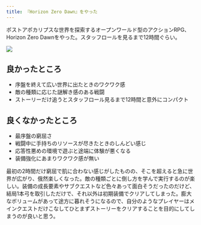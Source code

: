 ```yaml
---
title: 『Horizon Zero Dawn』をやった
---
```

ポストアポカリプスな世界を探索するオープンワールド型のアクションRPG、Horizon Zero Dawnをやった。スタッフロールを見るまで12時間ぐらい。

![](https://lh3.googleusercontent.com/docs/ADP-6oECEMZSGh4CYDS-dJh1d40dnxDT-OD8nYq09PFpZ0Bgp-rlUuDUfGSeDK96VIT0tK9OB7dRyUcHeREycyqGKgICe8QofXHHIWaOVx6ohTBR4julic_VxpBey3-teJJqLrKe6OstQYcSFE8wdY_HlQfPIzqfBVHV3fmHS_BW-ROWRTiHblj75F-_Gc-m0aUMHS_DsgHDnhY2lwZkyQ8ZXxplOWuAzGiP03Elb4BjE83X7xjl7hxRLKGpLbkU-F5733h_49YYNuav2IkPwbpFMwYdswMZEvbGqPyX-98M5Ca0Yi7hjhO_omUpuDtXkU3Vlq0lzZMNW44pxzPRlMSlH7ovsxkwo83Q801n31DkvMd23T7wGNoH3ozAxWOadPd2t0T13wXbFo6UkeKPQnvgp3aGDGRsciIPILsFcVzg1-310f0pLpb7hhExEAscjePwAzrfhkYbi0BWAlTf4u7rTvPzE0XkZjGIBa8pgOCEGuJY-1OS_fEgrEzTWAwqOPtZcfgcEO1jG6cnTpxes9WZVYOHTUckJ_2DTMewwi_BXDb2-PT5pHAkAtKRvVUu6cPksVb1S4SE5ko-uVsRRL3M-J7Pp6ox4uHAJrAjlz28TtOZMqYynReuxI8ZGX6xE0CfR-dISp1IRmA2fsW9pyelLwPGE8upecyJasnt2XfEHISyTGbyJUDQuZxZN4swMdSlWdyjJNWfv5G2LnqGBFEEFkC9WDsaX1ZyznALngXUghEvXTMMSlPq4RhAnt7cBSPKKAr1vL9aK1e_4xNTFfW0yqdIr-1FH9FO0QYS1rhagAl7mIHe2yjLA4VgAaiwmQyBW9Tim7naN4WzljsTtbrkF9ID4MlSD7rGfqpGzlHt2oz6rOEzd_dBbRI76yWxtAtN_5hFnvFUwbrsVqedjy_Cmg0KaiLLaqM6gV8Rl1PQoMhePNc93c9LveRQCBTKP6lRbaPBWtxjfdrNAKPb3IfaYke7sQTh2vs020HdRzzpEP_SWE6APJfimh1fiiyxcXS8M8hLzTHGUM7FUhgkbrqcAYrrCvtbowlSGx8UdQTg7Lnv-xHDzKhPuaztcE8dHchRkjBhg2Luv0BAanXbASlBhVE0hjijMQe6gCm1hf1YDBt5Lt87j4xc7tcZZoXjuV7C7Crlu2at-WlFOZQqXQgCU7vvHiPn4yzE29_3UmXBDTdoy8WOSU4VgqrPhTYFYGVb4uxe4GQBKiMpH90IfeSHTTXaunwKl6KesdjX76KbNSEJjNCGxw)

良かったところ
-------

*   序盤を終えて広い世界に出たときのワクワク感
*   敵の種類に応じた謎解き感のある戦闘
*   ストーリーだけ追うとスタッフロール見るまで12時間と意外にコンパクト

良くなかったところ
---------

*   最序盤の窮屈さ
*   戦闘中に手持ちのリソースが尽きたときのしんどい感じ
*   応答性悪めの環境で遊ぶと途端に体験が悪くなる
*   装備強化にあまりワクワク感が無い

最初の2時間だけ窮屈で肌に合わない感じがしたものの、そこを超えると急に世界が広がり、俄然楽しくなった。敵の種類ごとに倒し方を学んで実行するのが楽しい。装備の成長要素やサブクエストなど色々あって面白そうだったのだけど、結局1本弓を取引しただけで、それ以外は初期装備でクリアしてしまった。膨大なボリュームがあって途方に暮れそうになるので、自分のようなプレイヤーはメインクエストだけこなしてひとまずストーリーをクリアすることを目的にしてしまうのが良いと思う。
